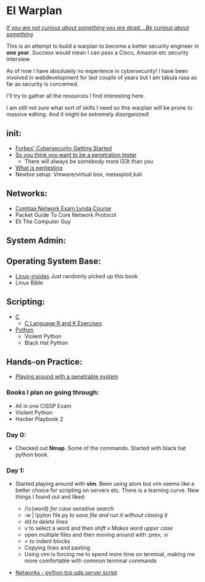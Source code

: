# El Warplan

*[If you are not curious about something you are dead....Be curious about something](https://www.youtube.com/watch?v=be7bvZkgFmY)*

This is an attempt to build a warplan to become a better security engineer in **one year**. Success would mean I can pass a Cisco, Amazon etc security interview.

As of now I have absolutely no experience in cybersecurity! I have been involved in webdevelopment for last couple of years but I am tabula rasa as far as security is concerned.

I'll try to gather all the resources I find interesting here.

I am still not sure what sort of skills I need so this warplan will be prone to massive editing. And it might be extremely disorganized!

## __init__:
- [Forbes' Cybersecurity Getting Started](https://www.forbes.com/sites/laurencebradford/2017/02/27/how-to-start-a-lucrative-career-in-cybersecurity)
- [So you think you want to be a penetration tester](https://www.youtube.com/watch?v=be7bvZkgFmY)
  - There will always be somebody more l33t than you
- [What is pentesting](https://www.youtube.com/watch?v=b7jW9X9UqiY)
- Newbie setup: Vmware/virtual box, metasploit,kali


## Networks:
- [Comtiaa Network Exam Lynda Course](https://www.lynda.com/Network-tutorials/CompTIA-Network-Exam-Prep-N10-006-Part-3-World-TCPIP/414773-2.html)
- Packet Guide To Core Network Protocol
- Eli The Computer Guy

## System Admin:

## Operating System Base:
- [Linux-insides](https://0xax.gitbooks.io/linux-insides/content/index.html) Just randomly picked up this book
- Linux Bible

## Scripting:
- [C](https://www.amazon.com/Programming-Language-Brian-W-Kernighan/dp/0131103628)
  - [C Language R and K Exercises](https://github.com/Bazarovay/the_c_programming_language)
- [Python](https://github.com/jwasham/coding-interview-university)
  - Violent Python
  - Black Hat Python

## Hands-on Practice:
- [Playing around with a penetrable system](https://github.com/williej/Metasploit)


### Books I plan on going through:
- All in one CISSP Exam
- Violent Python
- Hacker Playbook 2


### Day 0:
- Checked out **Nmap**. Some of the commands. Started with black hat python book.

### Day 1:
- Started playing around with **vim**. Been using atom but vim seems like a better choice for scripting on servers etc. There is a learning curve. New things I found out and liked:
  - /\c{word} _for case sensitive search_
  - :w | !pyton file.py _to save file and run it without closing it_
  - dd _to delete lines_
  - _v_ to select a word and then _shift_ _v_ _Makes word upper case_
  - open multiple files and then moving around with :prev, :n
  - _<_ to indent blocks
  - Copying lines and pasting
  - Using vim is forcing me to spend more time on terminal, making me more comfortable with common terminal commands

-  [Networks - python tcp,udp,server script](https://github.com/Bazarovay/cybersecurity-warplan/black_hat_python/network_basic)
